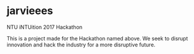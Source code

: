 # jarvieees
NTU iNTUition 2017 Hackathon

This is a project made for the Hackathon named above. We seek to disrupt innovation and hack the industry for a 
more disruptive future.

